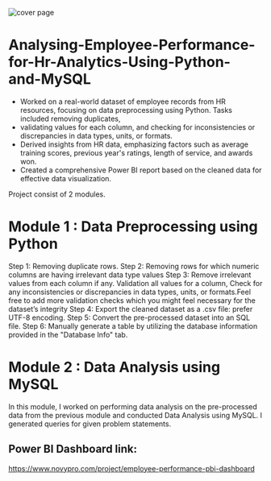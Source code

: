 ![cover page](https://github.com/agujalwar/Analysing-Employee-Performance-for-Hr-Analytics-Using-Python-and-MySQL/assets/125154280/d7f33b88-abe7-4470-bd62-549ecfd5b527)

# Analysing-Employee-Performance-for-Hr-Analytics-Using-Python-and-MySQL
* Worked on a real-world dataset of employee records from HR resources, focusing on data preprocessing using Python. Tasks included removing duplicates,
* validating values for each column, and checking for inconsistencies or discrepancies in data types, units, or formats.
* Derived insights from HR data, emphasizing factors such as average training scores, previous year's ratings, length of service, and awards won.
* Created a comprehensive Power BI report based on the cleaned data for effective data visualization. 

Project consist of 2 modules.
# Module 1 : Data Preprocessing using Python
Step 1: Removing duplicate rows.
Step 2: Removing rows for which numeric columns are having irrelevant data type values
Step 3: Remove irrelevant values from each column if any. Validation all values for a column, Check for any inconsistencies or discrepancies in data types, units, or formats.Feel free to add more validation checks which you might feel necessary for the dataset’s integrity
Step 4: Export the cleaned dataset as a .csv file: prefer UTF-8 encoding.
Step 5: Convert the pre-processed dataset into an SQL file.
Step 6: Manually generate a table by utilizing the database information provided in the "Database Info" tab.

# Module 2 : Data Analysis using MySQL
In this module, I worked on performing data analysis on the pre-processed data from the previous module and conducted Data Analysis using MySQL. I generated queries for given problem statements. 

## Power BI Dashboard link:
https://www.novypro.com/project/employee-performance-pbi-dashboard


